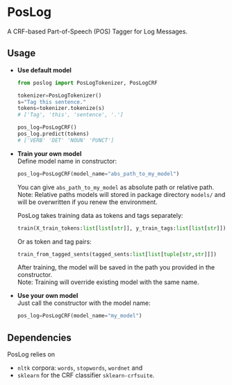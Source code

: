 # PosLog
A CRF-based Part-of-Speech (POS) Tagger for Log Messages.

## Usage
- **Use default model**  
    ```python
    from poslog import PosLogTokenizer, PosLogCRF

    tokenizer=PosLogTokenizer()
    s="Tag this sentence."
    tokens=tokenizer.tokenize(s)
    # ['Tag', 'this', 'sentence', '.']

    pos_log=PosLogCRF()
    pos_log.predict(tokens)
    # ['VERB' 'DET' 'NOUN' 'PUNCT']
    ```
- **Train your own model**  
    Define model name in constructor:
    ```python
    pos_log=PosLogCRF(model_name="abs_path_to_my_model")
    ```
    You can give `abs_path_to_my_model` as absolute path or relative path.  
    Note: Relative paths models will stored in package directory `models/` and will be overwritten if you renew the environment.

    PosLog takes training data as tokens and tags separately:
    ```python
    train(X_train_tokens:list[list[str]], y_train_tags:list[list[str]])
    ```
    Or as token and tag pairs:
    ```python
    train_from_tagged_sents(tagged_sents:list[list[tuple[str,str]]])
    ```
    After training, the model will be saved in the path you provided in the constructor.  
    Note: Training will override existing model with the same name.

- **Use your own model**  
    Just call the constructor with the model name:
    ```python
    pos_log=PosLogCRF(model_name="my_model")
    ```

## Dependencies

PosLog relies on 
- `nltk` corpora: `words`, `stopwords`, `wordnet` and 
- `sklearn` for the CRF classifier `sklearn-crfsuite`.
